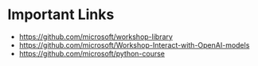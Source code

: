 # Important Links
- https://github.com/microsoft/workshop-library
- https://github.com/microsoft/Workshop-Interact-with-OpenAI-models
- https://github.com/microsoft/python-course
